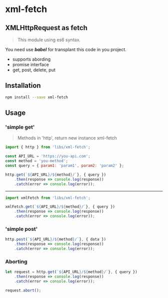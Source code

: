 # xml-fetch
## XMLHttpRequest as fetch

> This module using es6 syntax.

You need use **_babel_** for transplant this code in you project.

* supports abording
* promise interface
* get, post, delete, put

## Installation

```bash
npm install --save xml-fetch
```

## Usage
### 'simple get'
> Methods in 'http', return new instance xml-fetch
```js
import { http } from 'libs/xml-fetch';

const API_URL = 'https://you-api.com';
const method = 'you-method';
const query = { param1: 'param1', param2: 'param2' };

http.get(`${API_URL}/${method}/`}, { query })
    .then(response => console.log(response))
    .catch(error => console.log(error));
```
---
```js
import xmlFetch from 'libs/xml-fetch';

xmlFetch.get(`${API_URL}/${method}/`}, { query })
    .then(response => console.log(response))
    .catch(error => console.log(error));
```

### 'simple post'
```js
http.post(`${API_URL}/${method}/`}, { data })
    .then(response => console.log(response))
    .catch(error => console.log(error));
```

### Aborting
```js
let request = http.get(`${API_URL}/${method}/`}, { query })
    .then(response => console.log(response))
    .catch(error => console.log(error));

request.abort();
```